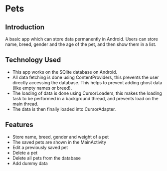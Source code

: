 # Pets
## Introduction
A basic app which can store data permanently in Android. Users can store name, breed, gender and the age of the pet, and then show them in a list.
## Technology Used
- This app works on the SQlite database on Android.
- All data fetching is done using ContentProviders, this prevents the user directly accessing the database. This helps to prevent adding ghost data (like empty names or breed).
- The loading of data is done using CursorLoaders, this makes the loading task to be performed in a background thread, and prevents load on the main thread.
- The data is then finally loaded into CursorAdapter.
## Features
- Store name, breed, gender and weight of a pet
- The saved pets are shown in the MainActivity
- Edit a previously saved pet
- Delete a pet
- Delete all pets from the database
- Add dummy data
